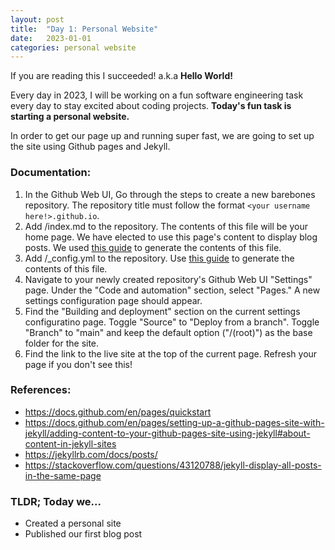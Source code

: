 ```yaml
---
layout: post
title:  "Day 1: Personal Website"
date:   2023-01-01
categories: personal website
---
```

If you are reading this I succeeded! a.k.a **Hello World!**

Every day in 2023, I will be working on a fun software engineering task every day to stay excited about coding projects. **Today's fun task is starting a personal website.**

In order to get our page up and running super fast, we are going to set up the site using Github pages and Jekyll.

### Documentation:
1. In the Github Web UI, Go through the steps to create a new barebones repository. The repository title must follow the format
```<your username here!>.github.io```.
2. Add /index.md to the repository. The contents of this file will be your home page. We have elected to use this page's content to display blog posts. We used [this guide](https://stackoverflow.com/questions/43120788/jekyll-display-all-posts-in-the-same-page) to generate the contents of this file.
4. Add /_config.yml to the repository. Use [this guide](https://docs.github.com/en/pages/quickstart#changing-the-title-and-description) to generate the contents of this file.
5. Navigate to your newly created repository's Github Web UI "Settings" page. Under the "Code and automation" section, select "Pages." A new settings configuration page should appear.
6. Find the "Building and deployment" section on the current settings configuratino page. Toggle "Source" to "Deploy from a branch". Toggle "Branch" to "main" and keep the default option ("/(root)") as the base folder for the site.
7. Find the link to the live site at the top of the current page. Refresh your page if you don't see this!

### References:
- https://docs.github.com/en/pages/quickstart
- https://docs.github.com/en/pages/setting-up-a-github-pages-site-with-jekyll/adding-content-to-your-github-pages-site-using-jekyll#about-content-in-jekyll-sites
- https://jekyllrb.com/docs/posts/
- https://stackoverflow.com/questions/43120788/jekyll-display-all-posts-in-the-same-page

### TLDR; Today we...
- Created a personal site
- Published our first blog post

